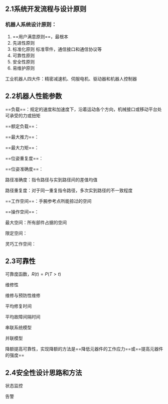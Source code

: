 ## 2.1系统开发流程与设计原则



### 机器人系统设计原则：

1. ==用户满意原则==，最根本
2. 先进性原则
3. 标准化原则   标准零件，通信接口和通信协议等
4. 可靠性原则
5. 安全性原则
6. 易维护原则   

工业机器人四大件：精密减速机、伺服电机、驱动器和机器人控制器



## 2.2机器人性能参数

==负载==：规定的速度和加速度下，沿着运动各个方向，机械接口或移动平台处可承受的力或扭矩

==额定负载==：

==最大推力==：

==最大力矩==：

==位姿重复度==：

==位姿准确度==：

路径准确度：指令路径与实到路径间的差值均值

路径重复度：对于同一重复指令路径，多次实到路径的不一致程度

==工作空间==：手腕参考点所能掠过的空间

==操作空间==：

最大空间：所有部件占据的空间

限定空间：

灵巧工作空间：

## 2.3可靠性

可靠度函数，$R(t)=P(T>t)$

维修性

维修与预防性维修

平均修复时间

平均故障间隔时间





串联系统模型

并联模型

降额提高可靠性，实现降额的方法是==降低元器件的工作应力==或==提高元器件的强度==



## 2.4安全性设计思路和方法

状态监控

告警

















